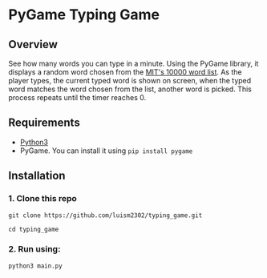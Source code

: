 # PyGame Typing Game
## Overview
See how many words you can type in a minute. Using the PyGame library, it displays a random word chosen from the [MIT's 10000 word list](https://www.mit.edu/~ecprice/wordlist.10000). As the player types, the current typed word is shown on screen, when the typed word matches the word chosen from the list, another word is picked. This process repeats until the timer reaches 0.
## Requirements
* [Python3](https://www.python.org/downloads/)
* PyGame. You can install it using `pip install pygame`
## Installation
### 1. Clone this repo
```git clone https://github.com/luism2302/typing_game.git```

```cd typing_game```
### 2. Run using:
`python3 main.py`



